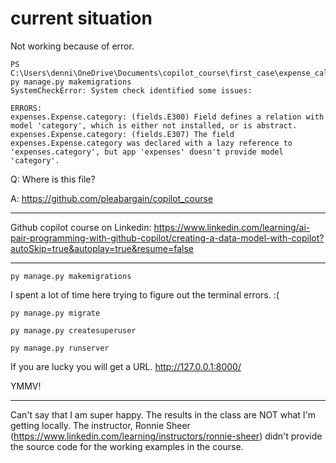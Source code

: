 # current situation
Not working because of error.

```
PS C:\Users\denni\OneDrive\Documents\copilot_course\first_case\expense_calculator> py manage.py makemigrations
SystemCheckError: System check identified some issues:

ERRORS:
expenses.Expense.category: (fields.E300) Field defines a relation with model 'category', which is either not installed, or is abstract.
expenses.Expense.category: (fields.E307) The field expenses.Expense.category was declared with a lazy reference to 'expenses.category', but app 'expenses' doesn't provide model 'category'.
```


Q: Where is this file?

A: https://github.com/pleabargain/copilot_course

---

Github copilot course on Linkedin:
https://www.linkedin.com/learning/ai-pair-programming-with-github-copilot/creating-a-data-model-with-copilot?autoSkip=true&autoplay=true&resume=false


---
```py manage.py makemigrations```

I spent a lot of time here trying to figure out the terminal errors. :( 


```py manage.py migrate```

```py manage.py createsuperuser```

```py manage.py runserver```

If you are lucky you will get a URL. http://127.0.0.1:8000/

YMMV!

---

Can't say that I am super happy. The results in the class are NOT what I'm getting locally. The instructor, Ronnie Sheer (https://www.linkedin.com/learning/instructors/ronnie-sheer) didn't provide the source code for the working examples in the course.
